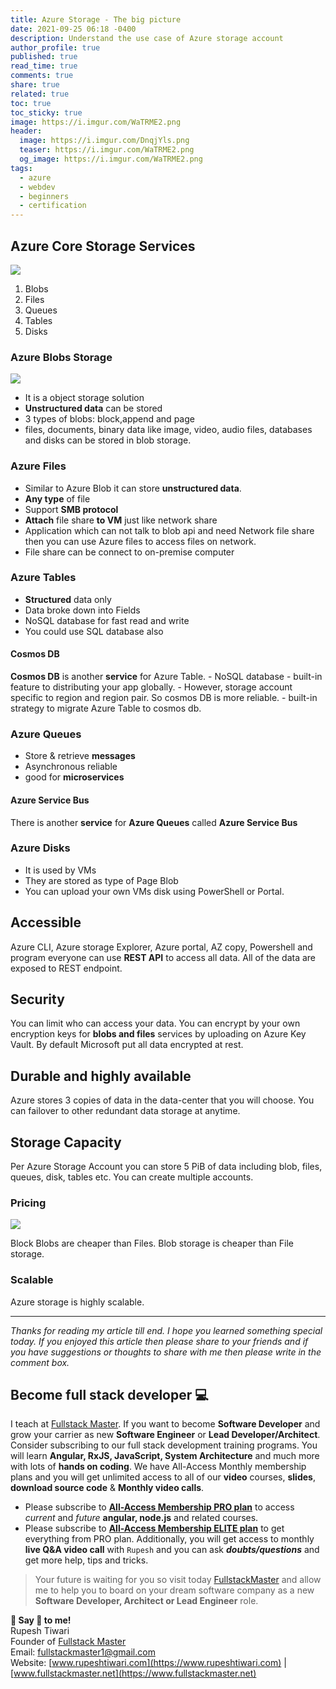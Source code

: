 ```yaml
---
title: Azure Storage - The big picture
date: 2021-09-25 06:18 -0400
description: Understand the use case of Azure storage account
author_profile: true
published: true
read_time: true
comments: true
share: true
related: true
toc: true
toc_sticky: true
image: https://i.imgur.com/WaTRME2.png
header:
  image: https://i.imgur.com/DnqjYls.png
  teaser: https://i.imgur.com/WaTRME2.png
  og_image: https://i.imgur.com/WaTRME2.png
tags:
  - azure
  - webdev
  - beginners
  - certification
---
```


## Azure Core Storage Services

![](https://imgur.com/0uXKnai.png)

1. Blobs
2. Files
3. Queues
4. Tables
5. Disks

### Azure Blobs Storage

![](https://imgur.com/OmyjBKy.png)

- It is a object storage solution
- **Unstructured data** can be stored
- 3 types of blobs: block,append and page
- files, documents, binary data like image, video, audio files, databases and disks can be stored in blob storage.

### Azure Files

- Similar to Azure Blob it can store **unstructured data**.
- **Any type** of file
- Support **SMB protocol**
- **Attach** file share **to VM** just like network share
- Application which can not talk to blob api and need Network file share then you can use Azure files to access files on network.
- File share can be connect to on-premise computer

### Azure Tables

- **Structured** data only
- Data broke down into Fields
- NoSQL database for fast read and write
- You could use SQL database also

#### Cosmos DB

**Cosmos DB** is another **service** for Azure Table. - NoSQL database - built-in feature to distributing your app globally. - However, storage account specific to region and region pair. So cosmos DB is more reliable. - built-in strategy to migrate Azure Table to cosmos db.

### Azure Queues

- Store & retrieve **messages**
- Asynchronous reliable
- good for **microservices**

#### Azure Service Bus

There is another **service** for **Azure Queues** called **Azure Service Bus**

### Azure Disks

- It is used by VMs
- They are stored as type of Page Blob
- You can upload your own VMs disk using PowerShell or Portal.

## Accessible

Azure CLI, Azure storage Explorer, Azure portal, AZ copy, Powershell and program everyone can use **REST API** to access all data. All of the data are exposed to REST endpoint.

## Security

You can limit who can access your data. You can encrypt by your own encryption keys for **blobs and files** services by uploading on Azure Key Vault. By default Microsoft put all data encrypted at rest.

## Durable and highly available

Azure stores 3 copies of data in the data-center that you will choose. You can failover to other redundant data storage at anytime.

## Storage Capacity

Per Azure Storage Account you can store 5 PiB of data including blob, files, queues, disk, tables etc. You can create multiple accounts.

### Pricing

![](https://imgur.com/le3lzyz.png)

Block Blobs are cheaper than Files. Blob storage is cheaper than File storage.

### Scalable

Azure storage is highly scalable.

---

_Thanks for reading my article till end. I hope you learned something special today. If you enjoyed this article then please share to your friends and if you have suggestions or thoughts to share with me then please write in the comment box._

## Become full stack developer 💻

I teach at [Fullstack Master](https://www.fullstackmaster.net). If you want to become **Software Developer** and grow your carrier as new **Software Engineer** or **Lead Developer/Architect**. Consider subscribing to our full stack development training programs. You will learn **Angular, RxJS, JavaScript, System Architecture** and much more with lots of **hands on coding**. We have All-Access Monthly membership plans and you will get unlimited access to all of our **video** courses, **slides**, **download source code** & **Monthly video calls**.

- Please subscribe to **[All-Access Membership PRO plan](https://www.fullstackmaster.net/pro)** to access _current_ and _future_ **angular, node.js** and related courses.
- Please subscribe to **[All-Access Membership ELITE plan](https://www.fullstackmaster.net/elite)** to get everything from PRO plan. Additionally, you will get access to monthly **live Q&A video call** with `Rupesh` and you can ask **_doubts/questions_** and get more help, tips and tricks.

> Your future is waiting for you so visit today [FullstackMaster](www.fullstackmaster.net) and allow me to help you to board on your dream software company as a new **Software Developer, Architect or Lead Engineer** role.

**💖 Say 👋 to me!**
<br>Rupesh Tiwari
<br>Founder of [Fullstack Master](https://www.fullstackmaster.net)
<br>Email: <a href="mailto:fullstackmaster1@gmail.com?subject=Hi">fullstackmaster1@gmail.com</a>
<br>Website: [www.rupeshtiwari.com](https://www.rupeshtiwari.com) | [www.fullstackmaster.net](https://www.fullstackmaster.net)
